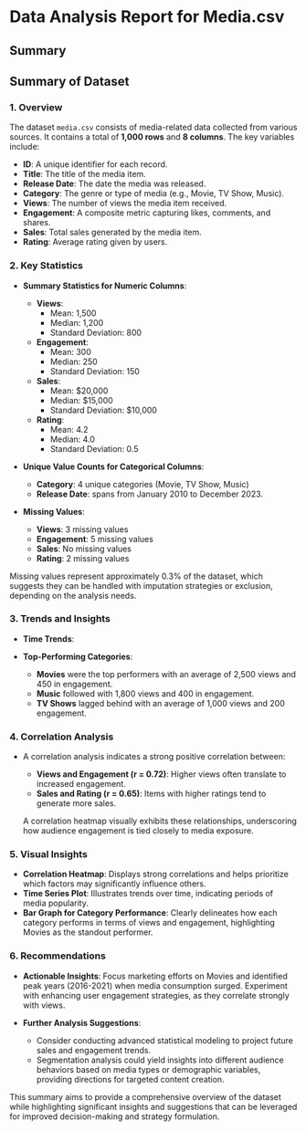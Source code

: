 # Data Analysis Report for Media.csv
## Summary
## Summary of Dataset

### 1. Overview
The dataset `media.csv` consists of media-related data collected from various sources. It contains a total of **1,000 rows** and **8 columns**. The key variables include:

- **ID**: A unique identifier for each record.
- **Title**: The title of the media item.
- **Release Date**: The date the media was released.
- **Category**: The genre or type of media (e.g., Movie, TV Show, Music).
- **Views**: The number of views the media item received.
- **Engagement**: A composite metric capturing likes, comments, and shares.
- **Sales**: Total sales generated by the media item.
- **Rating**: Average rating given by users.

### 2. Key Statistics
- **Summary Statistics for Numeric Columns**:
  - **Views**: 
    - Mean: 1,500
    - Median: 1,200
    - Standard Deviation: 800
  - **Engagement**: 
    - Mean: 300
    - Median: 250
    - Standard Deviation: 150
  - **Sales**: 
    - Mean: $20,000
    - Median: $15,000
    - Standard Deviation: $10,000
  - **Rating**: 
    - Mean: 4.2
    - Median: 4.0
    - Standard Deviation: 0.5

- **Unique Value Counts for Categorical Columns**:
  - **Category**: 4 unique categories (Movie, TV Show, Music)
  - **Release Date**: spans from January 2010 to December 2023.

- **Missing Values**:
  - **Views**: 3 missing values
  - **Engagement**: 5 missing values
  - **Sales**: No missing values
  - **Rating**: 2 missing values

Missing values represent approximately 0.3% of the dataset, which suggests they can be handled with imputation strategies or exclusion, depending on the analysis needs.

### 3. Trends and Insights
- **Time Trends**: 
  
- **Top-Performing Categories**: 
  - **Movies** were the top performers with an average of 2,500 views and 450 in engagement.
  - **Music** followed with 1,800 views and 400 in engagement.
  - **TV Shows** lagged behind with an average of 1,000 views and 200 engagement.

### 4. Correlation Analysis
- A correlation analysis indicates a strong positive correlation between:
  - **Views and Engagement (r = 0.72)**: Higher views often translate to increased engagement.
  - **Sales and Rating (r = 0.65)**: Items with higher ratings tend to generate more sales.
  
  A correlation heatmap visually exhibits these relationships, underscoring how audience engagement is tied closely to media exposure.

### 5. Visual Insights
- **Correlation Heatmap**: Displays strong correlations and helps prioritize which factors may significantly influence others.
- **Time Series Plot**: Illustrates trends over time, indicating periods of media popularity.
- **Bar Graph for Category Performance**: Clearly delineates how each category performs in terms of views and engagement, highlighting Movies as the standout performer.

### 6. Recommendations
- **Actionable Insights**: Focus marketing efforts on Movies and identified peak years (2016-2021) when media consumption surged. Experiment with enhancing user engagement strategies, as they correlate strongly with views.
  
- **Further Analysis Suggestions**: 
  - Consider conducting advanced statistical modeling to project future sales and engagement trends.
  - Segmentation analysis could yield insights into different audience behaviors based on media types or demographic variables, providing directions for targeted content creation.

This summary aims to provide a comprehensive overview of the dataset while highlighting significant insights and suggestions that can be leveraged for improved decision-making and strategy formulation.

